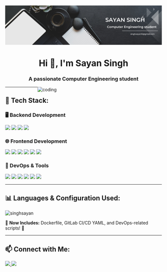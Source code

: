 ![logo](https://github.com/singhsayan/githubBanner/blob/main/Black%20and%20White%20Simple%20Art%20Director%20LinkedIn%20Banner%20(1).png)

<h1 align="center">Hi 👋, I'm Sayan Singh</h1>
<h3 align="center">A passionate Computer Engineering student</h3>

<img align="right" alt="coding" width="400" src="https://media.tenor.com/2uyENRmiUt0AAAAC/coding.gif">

---

## 🚀 Tech Stack:

### 🖥️ Backend Development
<p align="left">
  <img src="https://img.shields.io/badge/-Node.js-43853D?style=flat-square&logo=node.js" />
  <img src="https://img.shields.io/badge/-Express.js-000000?style=flat-square&logo=express" />
  <img src="https://img.shields.io/badge/-PostgreSQL-336791?style=flat-square&logo=postgresql" />
  <img src="https://img.shields.io/badge/-GraphQL-E10098?style=flat-square&logo=graphql" />
</p>

### 🌐 Frontend Development
<p align="left">
  <img src="https://img.shields.io/badge/-React-61DAFB?style=flat-square&logo=react" />
  <img src="https://img.shields.io/badge/-JavaScript-F7DF1E?style=flat-square&logo=javascript" />
  <img src="https://img.shields.io/badge/-TypeScript-3178C6?style=flat-square&logo=typescript" />
  <img src="https://img.shields.io/badge/-HTML5-E34F26?style=flat-square&logo=html5" />
  <img src="https://img.shields.io/badge/-CSS3-1572B6?style=flat-square&logo=css3" />
  <img src="https://img.shields.io/badge/-TailwindCSS-06B6D4?style=flat-square&logo=tailwind-css" />
</p>

### 🔧 DevOps & Tools
<p align="left">
  <img src="https://img.shields.io/badge/-Docker-2496ED?style=flat-square&logo=docker" />
  <img src="https://img.shields.io/badge/-Kubernetes-326CE5?style=flat-square&logo=kubernetes" />
  <img src="https://img.shields.io/badge/-Git-F05032?style=flat-square&logo=git" />
  <img src="https://img.shields.io/badge/-GitHub-181717?style=flat-square&logo=github" />
  <img src="https://img.shields.io/badge/-GitLab-FC6D26?style=flat-square&logo=gitlab" />
  <img src="https://img.shields.io/badge/-VS%20Code-007ACC?style=flat-square&logo=visual-studio-code" />
</p>

---

## 📊 Languages & Configuration Used:
<p>
  <img align="center" src="https://github-readme-stats.vercel.app/api/top-langs?username=singhsayan&show_icons=true&locale=en&layout=compact&langs_count=8&hide=html,css" alt="singhsayan" />
</p>

🔹 **Now Includes:** Dockerfile, GitLab CI/CD YAML, and DevOps-related scripts! 🚀  

---

## 📫 Connect with Me:
<p align="left">
  <a href="https://www.linkedin.com/in/sayan-singh9" target="blank">
    <img src="https://img.shields.io/badge/-LinkedIn-blue?style=flat-square&logo=linkedin" />
  </a>
  <a href="https://leetcode.com/u/sayan09_/" target="blank">
    <img src="https://img.shields.io/badge/-LeetCode-orange?style=flat-square&logo=leetcode" />
  </a>
</p>
